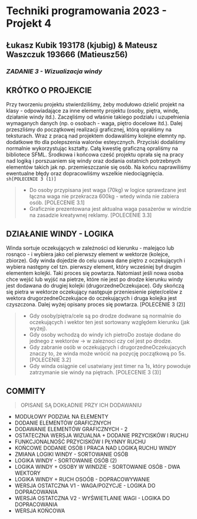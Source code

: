 # Techniki programowania 2023 - Projekt 4
## Łukasz Kubik 193178 (kjubig) & Mateusz Waszczuk 193666 (Matieusz56)

### _ZADANIE 3 - Wizualizacja windy_

## KRÓTKO O PROJEKCIE

Przy tworzeniu projektu stwierdziliśmy, żeby modułowo dzielić projekt na klasy - odpowiadające za inne elementy projektu (osoby, piętra, windę, działanie windy itd.). Zaczęliśmy od właśnie takiego podziału i uzupełnienia wymaganych danych (np. o osobach - waga, piętro docelowe itd.). Dalej przeszliśmy do początkowej realizacji graficznej, którą opraliśmy na teksturach. Wraz z pracą nad projektem dodawaliśmy kolejne elemnty np. dodatkowe tło dla polepszenia walorów esteycznych. Przyciski dodaliśmy normalnie wykorzystując kształty. Całą kwestię graficzną opraliśmy na bibliotece SFML. Środkowa i końcowa cześć projektu oprała się na pracy nad logiką i porszuaniem się windy oraz dodania ostatnich potrzebnych elementów takich jak np. przemieszczanie się osób. Na końcu naprawiliśmy ewentualne błędy oraz dopracowliśmy wszelkie niedociągnięcia. ```sh[POLECENIE 3 (1)]```
> - Do osoby przypisana jest waga (70kg) w logice sprawdzane jest łączna waga nie przekracza 600kg - wtedy winda nie zabiera osób. [POLECENIE 3.1]
> - Graficznie prezentowana jest aktualna waga pasażerów w windzie na zasadzie kreatywnej reklamy. [POLECENIE 3.3] 

## DZIAŁANIE WINDY - LOGIKA

Winda sortuje oczekujących w zależności od kierunku - malejąco lub rosnąco - i wybiera jako cel pierwszy element w wektorze (kolejce, zbiorze). Gdy winda dojedzie do celu usuwa dane piętro z oczekujących i wybiera następny cel tzn. pierwszy element, który wcześniej był drugim elementem kolejki. Taki proces się powtarza. Natomiast jeśli nowa osoba chce wejść lub wyjść na pietrze, które nie jest po drodze kierunku windy jest dodawana do drugiej kolejki (drugorzedneOczekujace). Gdy skończą się pietra w wektorze oczekujący następuje przeniesienie pięter/celów z wektora drugorzedneOczekujace do oczekujących i druga kolejka jest czyszczona. Dalej wyżej opisany proces się powtarza. [POLECENIE 3 (2)]
> - Gdy osoby/piętra/cele są po drodze dodwane są normalnie do oczekujących i wektor ten jest sortowany względem kierunku (jak wyżej).
> - Gdy osoby wchodzą do windy ich pietroDo zostaje dodane do jednego z wektorów -> w zaleznoci czy cel jest po drodze. 
> - Gdy zabranie osób w oczekujących i drugorzedneOczekujacych znaczy to, że winda może wrócić na pozycję początkową po 5s. [POLECENIE 3.2]
> - Gdy winda osiągnie cel usatwiany jest timer na 1s, który powoduje zatrzymanie sie windy na piętrach. [POLECENIE 3 (3)] 

## COMMITY
> OPISANE SĄ DOKŁADNIE PRZY ICH DODAWANIU
- MODUŁOWY PODZIAŁ NA ELEMENTY
- DODANIE ELEMENTÓW GRAFICZNYCH
- DODAWANIE ELEMENTÓW GRAFICZNYCH - 2
- OSTATECZNA WERSJA WIZUALNA + DODANIE PRZYCISKÓW I RUCHU
- FUNKCJONALNOŚĆ PRZYCISKÓW I PŁYNNY RUCHU
- KOŃCOWE DODANIE OSÓB I PRACA NAD LOGIKĄ RUCHU WINDY
- ZMIANA LOGIKI WINDY - SORTOWANIE OSÓB
- LOGIKA WINDY - SORTOWANIE OSÓB (2)
- LOGIKA WINDY + OSOBY W WINDZIE - SORTOWANIE OSÓB - DWA WEKTORY
- LOGIKA WINDY + RUCH OSOÓB - DOPRACOWYWANIE
- WERSJA OSTATCZNA V1 - WAGA/POZYCJE - LOGIKA DO DOPRACOWANIA
- WERSJA OSTATCZNA V2 - WYŚWIETLANIE WAGI - LOGIKA DO DOPRACOWANIA
- WERSJA KOŃCOWA

